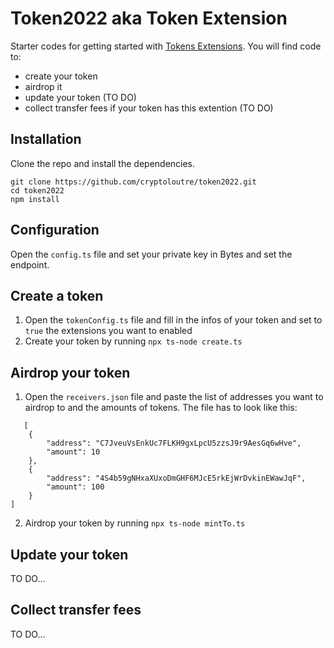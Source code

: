 # Token2022 aka Token Extension

Starter codes for getting started with [Tokens Extensions](https://spl.solana.com/token-2022). You will find code to:
- create your token
- airdrop it
- update your token (TO DO)
- collect transfer fees if your token has this extention (TO DO)
  

## Installation
Clone the repo and install the dependencies.
```
git clone https://github.com/cryptoloutre/token2022.git
cd token2022
npm install
```

## Configuration
Open the `config.ts` file and set your private key in Bytes and set the endpoint.

## Create a token
1. Open the `tokenConfig.ts` file and fill in the infos of your token and set to `true` the extensions you want to enabled
2. Create your token by running `npx ts-node create.ts`

## Airdrop your token
1. Open the `receivers.json` file and paste the list of addresses you want to airdrop to and the amounts of tokens. The file has to look like this:
```
   [
    {
        "address": "C7JveuVsEnkUc7FLKH9gxLpcU5zzsJ9r9AesGq6wHve",
        "amount": 10
    },
    {
        "address": "4S4b59gNHxaXUxoDmGHF6MJcE5rkEjWrDvkinEWawJqF",
        "amount": 100
    }
]
```
2. Airdrop your token by running `npx ts-node mintTo.ts`

## Update your token
TO DO...

## Collect transfer fees
TO DO...